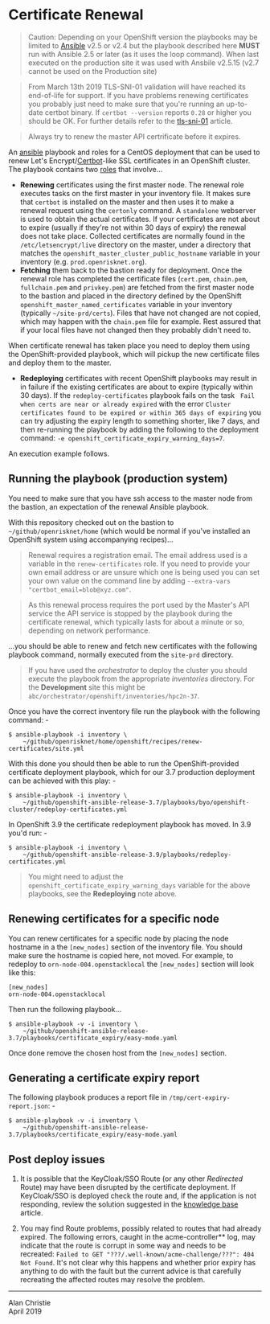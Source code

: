 # Certificate Renewal

>   Caution: Depending on your OpenShift version the playbooks may be limited to
    [Ansible] v2.5 or v2.4 but the playbook described here **MUST** run with Ansible
    2.5 or later (as it uses the loop command). When last executed on the production
    site it was used with Ansbile v2.5.15 (v2.7 cannot be used on the Production site)

>   From March 13th 2019 TLS-SNI-01 validation will have reached
    its end-of-life for support. If you have problems renewing
    certificates you probably just need to make sure that you're running
    an up-to-date certbot binary. If `certbot --version` reports `0.28` or
    higher you should be OK. For further details refer to
    the [tls-sni-01] article.
    
>   Always try to renew the master API certrificate before it expires.
    
An [ansible] playbook and roles for a CentOS deployment that can be used to renew
Let's Encrypt/[Certbot]-like SSL certificates in an OpenShift cluster.
The playbook contains two [roles] that involve...

-   **Renewing** certificates using the first master node. The renewal role
    executes tasks on the first master in your inventory file. It makes sure
    that `certbot` is installed on the master and then uses it to make a
    renewal request using the `certonly` command. A `standalone` webserver
    is used to obtain the actual certificates. If your certificates are not
    about to expire (usually if they're not within 30 days of expiry) the
    renewal does not take place. Collected certificates are normally found
    in the `/etc/letsencrypt/live` directory on the master, under a directory
    that matches the `openshift_master_cluster_public_hostname` variable
    in your inventory (e.g. `prod.openrisknet.org`).
-   **Fetching** them back to the bastion ready for deployment. Once the
    renewal role has completed the certificate files (`cert.pem`,
    `chain.pem`, `fullchain.pem` and `privkey.pem`) are fetched from the
    first master node to the bastion and placed in the directory
    defined by the OpenShift `openshift_master_named_certificates` variable in
    your inventory (typically `~/site-prd/certs`). Files that have not
    changed are not copied, which may happen with the `chain.pem` file for
    example. Rest assured that if your local files have not changed then
    they probably didn't need to.
    
When certificate renewal has taken place you need to deploy them using
the OpenShift-provided playbook, which will pickup the new certificate
files and deploy them to the master.

-   **Redeploying** certificates with recent OpenShift playbooks may result in
    in failure if the existing certificates are about to expire (typically
    within 30 days). If the `redeploy-certificates` playbook fails on the
    task ` Fail when certs are near or already expired` with the error
    `Cluster certificates found to be expired or within 365 days of expiring`
    you can try adjusting the expiry length to something shorter, like 7 days,
    and then re-running the playbook by adding the following to the deployment
    command: `-e openshift_certificate_expiry_warning_days=7`.

An execution example follows.

## Running the playbook (production system)
You need to make sure that you have ssh access to the master node from the
bastion, an expectation of the renewal Ansible playbook.

With this repository checked out on the bastion to `~/github/openrisknet/home`
(which would be normal if you've installed an OpenShift system using
accompanying recipes)...

>   Renewal requires a registration email. The email address used is
    a variable in the `renew-certificates` role. If you need to provide your
    own email address or are unsure which one is being used you can set
    your own value on the command line by adding
    `--extra-vars "certbot_email=blob@xyz.com"`.
    
>   As this renewal process requires the port used by the Master's API
    service the API service is stopped by the playbook during the
    certificate renewal, which typically lasts for about a minute or so,
    depending on network performance. 
     
...you should be able to renew and fetch new certificates with the following
playbook command, normally executed from the `site-prd` directory.

>   If you have used the *orchestrator* to deploy the cluster you should execute
    the playbook from the appropriate *inventories* directory.
    For the **Development** site this might be
    `abc/orchestrator/openshift/inventories/hpc2n-37`.
    
Once you have the correct inventory file run the playbook with the following
command: -

    $ ansible-playbook -i inventory \
        ~/github/openrisknet/home/openshift/recipes/renew-certificates/site.yml

With this done you should then be able to run the OpenShift-provided certificate
deployment playbook, which for our 3.7 production deployment can be achieved
with this play: -

    $ ansible-playbook -i inventory \
        ~/github/openshift-ansible-release-3.7/playbooks/byo/openshift-cluster/redeploy-certificates.yml

In OpenShift 3.9 the certificate redeployment playbook has moved. In 3.9 you'd run: -

    $ ansible-playbook -i inventory \
        ~/github/openshift-ansible-release-3.9/playbooks/redeploy-certificates.yml

>   You might need to adjust the `openshift_certificate_expiry_warning_days`
    variable for the above playbooks, see the **Redeploying** note above.

## Renewing certificates for a specific node
You can renew certificates for a specific node by placing the node hostname
in a the `[new_nodes]` section of the inventory file. You should make sure
the hostname is copied here, not moved. For example, to redeploy to
`orn-node-004.openstacklocal` the `[new_nodes]` section will look like this:

    [new_nodes]
    orn-node-004.openstacklocal

Then run the following playbook...

    $ ansible-playbook -v -i inventory \
        ~/github/openshift-ansible-release-3.7/playbooks/certificate_expiry/easy-mode.yaml
        
Once done remove the chosen host from the `[new_nodes]` section.

## Generating a certificate expiry report
The following playbook produces a report file in `/tmp/cert-expiry-report.json`: -

    $ ansible-playbook -v -i inventory \
        ~/github/openshift-ansible-release-3.7/playbooks/certificate_expiry/easy-mode.yaml 

## Post deploy issues

1.  It is possible that the KeyCloak/SSO Route (or any other *Redirected* Route)
    may have been disrupted by the certificate deployment. If KeyCloak/SSO
    is deployed check the route and, if the application is not responding,
    review the solution suggested in the
    [knowledge base](../../knowledge-base/post-certificate-renewal-problems.md) article.

1.  You may find Route problems, possibly related to routes that had already
    expired. The following errors, caught in the acme-controller** log,
    may indicate that the route is corrupt in some way and needs to be
    recreated: `Failed to GET "???/.well-known/acme-challenge/???": 404 Not Found`. 
    It's not clear why this happens and whether prior expiry has anything to
    do with the fault but the current advice is that carefully recreating
    the affected routes may resolve the problem.
 
---

Alan Christie  
April 2019

[ansible]: https://docs.ansible.com
[tls-sni-01]: https://community.letsencrypt.org/t/how-to-stop-using-tls-sni-01-with-certbot/83210
[roles]: https://docs.ansible.com/ansible/2.5/user_guide/playbooks_reuse_roles.html
[certbot]: https://certbot.eff.org
